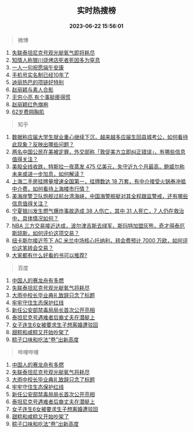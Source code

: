 <div align="center"><h2>实时热搜榜</h2><h4>2023-06-22 15:56:01</h4></div>

> 微博  

1. [失联泰坦尼克号观光艇氧气即将耗尽](https://s.weibo.com/weibo?q=%23%E5%A4%B1%E8%81%94%E6%B3%B0%E5%9D%A6%E5%B0%BC%E5%85%8B%E5%8F%B7%E8%A7%82%E5%85%89%E8%89%87%E6%B0%A7%E6%B0%94%E5%8D%B3%E5%B0%86%E8%80%97%E5%B0%BD%23&t=31&band_rank=1&Refer=top)<br />
2. [知情人称银川烧烤店死者死因多为窒息](https://s.weibo.com/weibo?q=%23%E7%9F%A5%E6%83%85%E4%BA%BA%E7%A7%B0%E9%93%B6%E5%B7%9D%E7%83%A7%E7%83%A4%E5%BA%97%E6%AD%BB%E8%80%85%E6%AD%BB%E5%9B%A0%E5%A4%9A%E4%B8%BA%E7%AA%92%E6%81%AF%23&t=31&band_rank=2&Refer=top)<br />
3. [一人一句祝愿端午安康](https://s.weibo.com/weibo?q=%23%E4%B8%80%E4%BA%BA%E4%B8%80%E5%8F%A5%E7%A5%9D%E6%84%BF%E7%AB%AF%E5%8D%88%E5%AE%89%E5%BA%B7%23&t=31&band_rank=3&Refer=top)<br />
4. [手机号实名制已经10年了](https://s.weibo.com/weibo?q=%E6%89%8B%E6%9C%BA%E5%8F%B7%E5%AE%9E%E5%90%8D%E5%88%B6%E5%B7%B2%E7%BB%8F10%E5%B9%B4%E4%BA%86&t=31&band_rank=4&Refer=top)<br />
5. [迪丽热巴的项链好特别](https://s.weibo.com/weibo?q=%23%E8%BF%AA%E4%B8%BD%E7%83%AD%E5%B7%B4%E7%9A%84%E9%A1%B9%E9%93%BE%E5%A5%BD%E7%89%B9%E5%88%AB%23&t=31&band_rank=5&Refer=top)<br />
6. [赵丽颖与素人合影](https://s.weibo.com/weibo?q=%23%E8%B5%B5%E4%B8%BD%E9%A2%96%E4%B8%8E%E7%B4%A0%E4%BA%BA%E5%90%88%E5%BD%B1%23&t=31&band_rank=6&Refer=top)<br />
7. [无穷小亮 有个事挺瘆得慌](https://s.weibo.com/weibo?q=%E6%97%A0%E7%A9%B7%E5%B0%8F%E4%BA%AE%20%E6%9C%89%E4%B8%AA%E4%BA%8B%E6%8C%BA%E7%98%86%E5%BE%97%E6%85%8C&t=31&band_rank=7&Refer=top)<br />
8. [赵丽颖红色旗袍](https://s.weibo.com/weibo?q=%23%E8%B5%B5%E4%B8%BD%E9%A2%96%E7%BA%A2%E8%89%B2%E6%97%97%E8%A2%8D%23&t=31&band_rank=8&Refer=top)<br />
9. [62岁费翔胸肌](https://s.weibo.com/weibo?q=%2362%E5%B2%81%E8%B4%B9%E7%BF%94%E8%83%B8%E8%82%8C%23&t=31&band_rank=9&Refer=top)<br />

> 知乎  

1. [数据称应届大学生就业重心继续下沉，越来越多应届生回县城考公，如何看待此现象？反映出哪些问题？](https://www.zhihu.com/question/607781746)<br />
2. [两名中国公民在美被定罪，外交部称「敦促美方立即纠正错误」，有哪些信息值得关注？](https://www.zhihu.com/question/607819218)<br />
3. [美股全线收跌，特斯拉一夜蒸发 475 亿美元，失守近九个月最高，鲍威尔称未来或进一步加息，如何解读？](https://www.zhihu.com/question/607964846)<br />
4. [上海二手房挂牌量增速全国第一，挂牌数达 18 万套，有中介接受火锅券冲抵中介费，如何看待上海楼市行情？](https://www.zhihu.com/question/607907674)<br />
5. [美海岸警卫队炮舰过航台湾海峡，中国海警舰艇对其全程跟监警戒，还有哪些信息值得关注？](https://www.zhihu.com/question/607981759)<br />
6. [宁夏银川发生燃气爆炸事故造成 38 人伤亡，其中 31 人死亡，7 人仍在救治中，具体情况如何？](https://www.zhihu.com/question/607961203)<br />
7. [NBA 三方交易接近达成，波尔津吉斯去绿军，斯玛特加盟灰熊，奇才得泰厄斯琼斯，如何评价这项交易？](https://www.zhihu.com/question/607968898)<br />
8. [纽卡斯尔接近签下 AC 米兰中场核心托纳利，转会费预计 7000 万欧，如何评价这笔转会交易？](https://www.zhihu.com/question/607968593)<br />
9. [大家都有什么好看的书可以推荐?](https://www.zhihu.com/question/603748072)<br />

> 百度  

1. [中国人的赛龙舟有多燃](https://www.baidu.com/s?wd=%E4%B8%AD%E5%9B%BD%E4%BA%BA%E7%9A%84%E8%B5%9B%E9%BE%99%E8%88%9F%E6%9C%89%E5%A4%9A%E7%87%83&sa=fyb_news&rsv_dl=fyb_news)<br />
2. [失联泰坦尼克号观光艇氧气将耗尽](https://www.baidu.com/s?wd=%E5%A4%B1%E8%81%94%E6%B3%B0%E5%9D%A6%E5%B0%BC%E5%85%8B%E5%8F%B7%E8%A7%82%E5%85%89%E8%89%87%E6%B0%A7%E6%B0%94%E5%B0%86%E8%80%97%E5%B0%BD&sa=fyb_news&rsv_dl=fyb_news)<br />
3. [大雨中校长毕业典礼致辞只念了标题](https://www.baidu.com/s?wd=%E5%A4%A7%E9%9B%A8%E4%B8%AD%E6%A0%A1%E9%95%BF%E6%AF%95%E4%B8%9A%E5%85%B8%E7%A4%BC%E8%87%B4%E8%BE%9E%E5%8F%AA%E5%BF%B5%E4%BA%86%E6%A0%87%E9%A2%98&sa=fyb_news&rsv_dl=fyb_news)<br />
4. [牢牢守住生态保护红线](https://www.baidu.com/s?wd=%E7%89%A2%E7%89%A2%E5%AE%88%E4%BD%8F%E7%94%9F%E6%80%81%E4%BF%9D%E6%8A%A4%E7%BA%A2%E7%BA%BF&sa=fyb_news&rsv_dl=fyb_news)<br />
5. [新任公安部禁毒局局长首次公开亮相](https://www.baidu.com/s?wd=%E6%96%B0%E4%BB%BB%E5%85%AC%E5%AE%89%E9%83%A8%E7%A6%81%E6%AF%92%E5%B1%80%E5%B1%80%E9%95%BF%E9%A6%96%E6%AC%A1%E5%85%AC%E5%BC%80%E4%BA%AE%E7%9B%B8&sa=fyb_news&rsv_dl=fyb_news)<br />
6. [泰坦尼克号遇难者后裔丈夫在潜艇上](https://www.baidu.com/s?wd=%E6%B3%B0%E5%9D%A6%E5%B0%BC%E5%85%8B%E5%8F%B7%E9%81%87%E9%9A%BE%E8%80%85%E5%90%8E%E8%A3%94%E4%B8%88%E5%A4%AB%E5%9C%A8%E6%BD%9C%E8%89%87%E4%B8%8A&sa=fyb_news&rsv_dl=fyb_news)<br />
7. [女子连生6女被要求生子想离婚遭驳回](https://www.baidu.com/s?wd=%E5%A5%B3%E5%AD%90%E8%BF%9E%E7%94%9F6%E5%A5%B3%E8%A2%AB%E8%A6%81%E6%B1%82%E7%94%9F%E5%AD%90%E6%83%B3%E7%A6%BB%E5%A9%9A%E9%81%AD%E9%A9%B3%E5%9B%9E&sa=fyb_news&rsv_dl=fyb_news)<br />
8. [甜粽和咸粽又开始吵架了](https://www.baidu.com/s?wd=%E7%94%9C%E7%B2%BD%E5%92%8C%E5%92%B8%E7%B2%BD%E5%8F%88%E5%BC%80%E5%A7%8B%E5%90%B5%E6%9E%B6%E4%BA%86&sa=fyb_news&rsv_dl=fyb_news)<br />
9. [粽子口味和吃法“卷”出新高度](https://www.baidu.com/s?wd=%E7%B2%BD%E5%AD%90%E5%8F%A3%E5%91%B3%E5%92%8C%E5%90%83%E6%B3%95%E2%80%9C%E5%8D%B7%E2%80%9D%E5%87%BA%E6%96%B0%E9%AB%98%E5%BA%A6&sa=fyb_news&rsv_dl=fyb_news)<br />

> 哔哩哔哩  

1. [中国人的赛龙舟有多燃](https://www.baidu.com/s?wd=%E4%B8%AD%E5%9B%BD%E4%BA%BA%E7%9A%84%E8%B5%9B%E9%BE%99%E8%88%9F%E6%9C%89%E5%A4%9A%E7%87%83&sa=fyb_news&rsv_dl=fyb_news)<br />
2. [失联泰坦尼克号观光艇氧气将耗尽](https://www.baidu.com/s?wd=%E5%A4%B1%E8%81%94%E6%B3%B0%E5%9D%A6%E5%B0%BC%E5%85%8B%E5%8F%B7%E8%A7%82%E5%85%89%E8%89%87%E6%B0%A7%E6%B0%94%E5%B0%86%E8%80%97%E5%B0%BD&sa=fyb_news&rsv_dl=fyb_news)<br />
3. [大雨中校长毕业典礼致辞只念了标题](https://www.baidu.com/s?wd=%E5%A4%A7%E9%9B%A8%E4%B8%AD%E6%A0%A1%E9%95%BF%E6%AF%95%E4%B8%9A%E5%85%B8%E7%A4%BC%E8%87%B4%E8%BE%9E%E5%8F%AA%E5%BF%B5%E4%BA%86%E6%A0%87%E9%A2%98&sa=fyb_news&rsv_dl=fyb_news)<br />
4. [牢牢守住生态保护红线](https://www.baidu.com/s?wd=%E7%89%A2%E7%89%A2%E5%AE%88%E4%BD%8F%E7%94%9F%E6%80%81%E4%BF%9D%E6%8A%A4%E7%BA%A2%E7%BA%BF&sa=fyb_news&rsv_dl=fyb_news)<br />
5. [新任公安部禁毒局局长首次公开亮相](https://www.baidu.com/s?wd=%E6%96%B0%E4%BB%BB%E5%85%AC%E5%AE%89%E9%83%A8%E7%A6%81%E6%AF%92%E5%B1%80%E5%B1%80%E9%95%BF%E9%A6%96%E6%AC%A1%E5%85%AC%E5%BC%80%E4%BA%AE%E7%9B%B8&sa=fyb_news&rsv_dl=fyb_news)<br />
6. [泰坦尼克号遇难者后裔丈夫在潜艇上](https://www.baidu.com/s?wd=%E6%B3%B0%E5%9D%A6%E5%B0%BC%E5%85%8B%E5%8F%B7%E9%81%87%E9%9A%BE%E8%80%85%E5%90%8E%E8%A3%94%E4%B8%88%E5%A4%AB%E5%9C%A8%E6%BD%9C%E8%89%87%E4%B8%8A&sa=fyb_news&rsv_dl=fyb_news)<br />
7. [女子连生6女被要求生子想离婚遭驳回](https://www.baidu.com/s?wd=%E5%A5%B3%E5%AD%90%E8%BF%9E%E7%94%9F6%E5%A5%B3%E8%A2%AB%E8%A6%81%E6%B1%82%E7%94%9F%E5%AD%90%E6%83%B3%E7%A6%BB%E5%A9%9A%E9%81%AD%E9%A9%B3%E5%9B%9E&sa=fyb_news&rsv_dl=fyb_news)<br />
8. [甜粽和咸粽又开始吵架了](https://www.baidu.com/s?wd=%E7%94%9C%E7%B2%BD%E5%92%8C%E5%92%B8%E7%B2%BD%E5%8F%88%E5%BC%80%E5%A7%8B%E5%90%B5%E6%9E%B6%E4%BA%86&sa=fyb_news&rsv_dl=fyb_news)<br />
9. [粽子口味和吃法“卷”出新高度](https://www.baidu.com/s?wd=%E7%B2%BD%E5%AD%90%E5%8F%A3%E5%91%B3%E5%92%8C%E5%90%83%E6%B3%95%E2%80%9C%E5%8D%B7%E2%80%9D%E5%87%BA%E6%96%B0%E9%AB%98%E5%BA%A6&sa=fyb_news&rsv_dl=fyb_news)<br />

